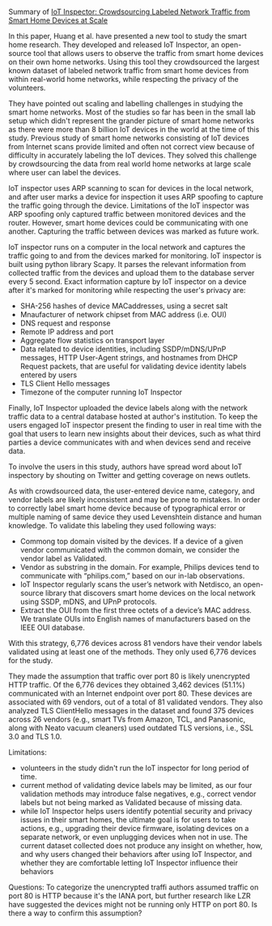 Summary of [IoT Inspector: Crowdsourcing Labeled Network Traffic from Smart Home Devices at Scale](./IoT%20Inspector:%20Crowdsourcing%20Labeled%20Network%20Traffic%20from%20Smart%20Home%20Devices%20at%20Scale-2020.pdf)

In this paper, Huang et al. have presented a new tool to study the smart home research. They developed and released IoT Inspector, an open-source tool that allows users to observe the traffic from smart home devices on their own home networks. Using this tool they crowdsourced the largest known dataset of labeled network traffic from smart home devices from within real-world home networks, while respecting the privacy of the volunteers. 

They have pointed out scaling and labelling challenges in studying the smart home networks. Most of the studies so far has been in the small lab setup which didn't represent the grander picture of smart home networks as there were more than 8 billion IoT devices in the world at the time of this study. Previous study of smart home networks consisting of IoT devices from Internet scans provide limited and often not correct view because of difficulty in accurately labeling the IoT devices. They solved this challenge by crowdsourcing the data from real world home networks at large scale where user can label the devices. 

IoT inspector uses ARP scanning to scan for devices in the local network, and after user marks a device for inspection it uses ARP spoofing to capture the traffic going through the device. Limitations of the IoT inspector was ARP spoofing only captured traffic between monitored devices and the router. However, smart home devices could be communicating with one another. Capturing the traffic between devices was marked as future work.

IoT inspector runs on a computer in the local network and captures the traffic going to and from the devices marked for monitoring. IoT inspector is built using python library Scapy. It parses the relevant information from collected traffic from the devices and upload them to the database server every 5 second. Exact information capture by IoT inspector on a device after it's marked for monitoring while respecting the user's privacy are:
- SHA-256 hashes of device MACaddresses, using a secret salt
- Mnaufacturer of network chipset from MAC address (i.e. OUI)
- DNS request and response
- Remote IP address and port
- Aggregate flow statistics on transport layer
- Data related to device identities, including SSDP/mDNS/UPnP messages, HTTP User-Agent strings, and hostnames from DHCP Request packets, that are useful for validating device identity labels entered by users
- TLS Client Hello messages
- Timezone of the computer running IoT Inspector

Finally, IoT Inspector uploaded the device labels along with the network traffic data to a central database hosted at author's institution. To keep the users engaged IoT inspector present the finding to user in real time with the goal that users to learn new insights about their devices, such as what third parties a device communicates with and when devices send and receive data.

To involve the users in this study, authors have spread word about IoT inspectory by shouting on Twitter and getting coverage on news outlets. 

As with crowdsourced data, the user-entered device name, category, and vendor labels are likely inconsistent and may be prone to mistakes. In order to correctly label smart home device because of typographical error or multiple naming of same device they used Levenshtein distance and human knowledge. To validate this labeling they used following ways:
- Commong top domain visited by the devices. If a device of a given vendor communicated with the common domain, we consider the vendor label as Validated.
- Vendor as substring in the domain. For example, Philips devices tend to communicate with “philips.com,” based on our in-lab observations.
- IoT Inspector regularly scans the user’s network with Netdisco, an open-source library that discovers smart home devices on the local network using SSDP, mDNS, and UPnP protocols.
- Extract the OUI from the first three octets of a device’s MAC address. We translate OUIs into English names of manufacturers based on the IEEE OUI database.

With this strategy, 6,776 devices across 81 vendors have their vendor labels validated using at least one of the methods. They only used 6,776 devices for the study.

They made the assumption that traffic over port 80 is likely unencrypted HTTP traffic. Of the 6,776 devices they obtained 3,462 devices (51.1%) communicated with an Internet endpoint over port 80. These devices are associated with 69 vendors, out of a total of 81 validated vendors. They also analyzed TLS ClientHello messages in the dataset and found 375 devices across 26 vendors (e.g., smart TVs from Amazon, TCL, and Panasonic, along with Neato vacuum cleaners) used outdated TLS versions, i.e., SSL 3.0 and TLS 1.0.

Limitations:
- volunteers in the study didn't run the IoT inspector for long period of time.
- current method of validating device labels may be limited, as our four validation methods may introduce false negatives, e.g., correct vendor labels but not being marked as Validated because of missing data.
- while IoT Inspector helps users identify potential security and privacy issues in their smart homes, the ultimate goal is for users to take actions, e.g., upgrading their device firmware, isolating devices on a separate network, or even unplugging devices when not in use. The current dataset collected does not produce any insight on whether, how, and why users changed their behaviors after using IoT Inspector, and whether they are comfortable letting IoT Inspector influence their behaviors

Questions: To categorize the unencrypted traffi authors assumed traffic on port 80 is HTTP because it's the IANA port, but further research like LZR have suggested the devices might not be running only HTTP on port 80. Is there a way to confirm this assumption?








